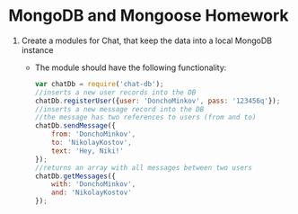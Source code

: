 # MongoDB and Mongoose Homework

1. Create a modules for Chat, that keep the data into a local MongoDB instance
	* The module should have the following functionality:
		
		```js
		var chatDb = require('chat-db');
		//inserts a new user records into the DB
		chatDb.registerUser({user: 'DonchoMinkov', pass: '123456q'});
		//inserts a new message record into the DB
		//the message has two references to users (from and to)
		chatDb.sendMessage({
		    from: 'DonchoMinkov',
		    to: 'NikolayKostov',
		    text: 'Hey, Niki!'
		});
		//returns an array with all messages between two users
		chatDb.getMessages({
		    with: 'DonchoMinkov',
		    and: 'NikolayKostov'
		});
		```
